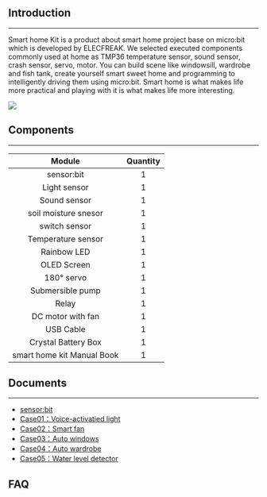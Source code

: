 ## Introduction
---
Smart home Kit is a product about smart home project base on micro:bit which is developed by ELECFREAK. We selected executed components commonly used at home as TMP36 temperature sensor, sound sensor, crash sensor, servo, motor. You can build scene like windowsill, wardrobe and fish tank, create yourself smart sweet home and programming to intelligently driving them using micro:bit. 
Smart home is what makes life more practical and playing with it is what makes life more interesting.


![](https://i.imgur.com/1ku05L8.jpg)

## Components
---
Module | Quantity
:-: | :-: 
sensor:bit|1
Light sensor|1
Sound sensor|1
soil moisture snesor|1
switch sensor|1
Temperature sensor|1
Rainbow LED|1
OLED Screen|1
180° servo|1
Submersible pump|1
Relay|1
DC motor with fan|1
USB Cable|1
Crystal Battery Box	|1
smart home kit Manual Book|1

## Documents
---
- [sensor:bit](/Sensor_bit.md/)
- [Case01：Voice-activatied light](/smart_home_case_01/)
- [Case02：Smart fan](/smart_home_case_02/)  
- [Case03：Auto windows](/smart_home_case_03/)  
- [Case04：Auto wardrobe](/smart_home_case_04/) 
- [Case05：Water level detector](/smart_home_case_05/) 

## FAQ
